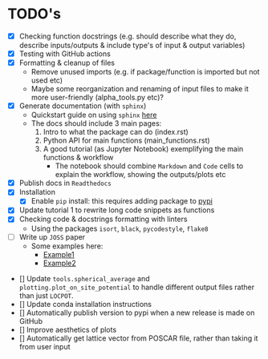 # TODO's

- [x] Checking function docstrings (e.g. should describe what they do, describe inputs/outputs & include type's of input & output variables) 
- [x] Testing with GitHub actions
- [x] Formatting & cleanup of files
    * Remove unused imports (e.g. if package/function is imported but not used etc)
    * Maybe some reorganization and renaming of input files to make it more user-friendly (alpha_tools.py etc)?
- [x] Generate documentation (with `sphinx`)
    * Quickstart guide on using `sphinx` [here](https://www.sphinx-doc.org/en/master/usage/quickstart.html)
    * The docs should include 3 main pages:
        1. Intro to what the package can do (index.rst)
        2. Python API for main functions (main_functions.rst)
        3. A good tutorial (as Jupyter Notebook) exemplifying the main functions & workflow
            * The notebook should combine `Markdown` and `Code` cells to explain the workflow, showing the outputs/plots etc
- [x] Publish docs in `Readthedocs`
- [x] Installation
  - [x] Enable `pip` install: this requires adding package to [pypi](https://pypi.org/)
- [x] Update tutorial 1 to rewrite long code snippets as functions
- [x] Checking code & docstrings formatting with linters
    * Using the packages `isort`, `black`, `pycodestyle`, `flake8`
- [ ] Write up `JOSS` paper
  - Some examples here: 
    - [Example1](https://joss.theoj.org/papers/10.21105/joss.04817)
    - [Example2](https://joss.theoj.org/papers/10.21105/joss.03171)
- [] Update `tools.spherical_average` and `plotting.plot_on_site_potential` to handle different output files rather than just `LOCPOT`. 
- [] Update conda installation instructions
- [] Automatically publish version to pypi when a new release is made on GitHub
- [] Improve aesthetics of plots
- [] Automatically get lattice vector from POSCAR file, rather than taking it from user input